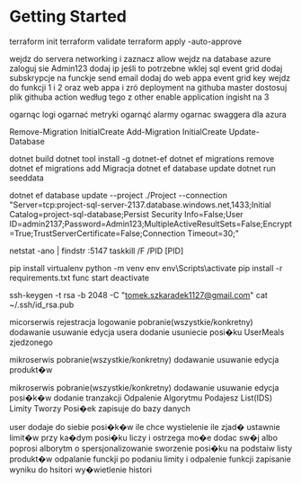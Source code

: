 # Getting Started

terraform init 
terraform validate
terraform apply -auto-approve

wejdz do servera networking i zaznacz allow
wejdz na database azure zaloguj sie Admin123 dodaj ip jeśli to potrzebne wklej sql
event grid dodaj subskrypcje na funckje send email
dodaj do web appa event grid key
wejdz do funkcji 1 i 2 oraz web appa i zró deployment na githuba master
dostosuj plik githuba action według tego z other
enable application ingisht na 3 



ogarnąc logi
ogarnać metryki
ogarnąć alarmy
ogarnac swaggera dla azura











Remove-Migration InitialCreate
Add-Migration InitialCreate
Update-Database

dotnet build
dotnet tool install -g dotnet-ef
dotnet ef migrations remove
dotnet ef migrations add Migracja
dotnet ef database update
dotnet run seeddata

dotnet ef database update --project ./Project --connection "Server=tcp:project-sql-server-2137.database.windows.net,1433;Initial Catalog=project-sql-database;Persist Security Info=False;User ID=admin2137;Password=Admin123;MultipleActiveResultSets=False;Encrypt=True;TrustServerCertificate=False;Connection Timeout=30;"

netstat -ano | findstr :5147
taskkill /F /PID [PID]

pip install virtualenv
python -m venv env
env\Scripts\activate
pip install -r requirements.txt
func start
deactivate

ssh-keygen -t rsa -b 2048 -C "tomek.szkaradek1127@gmail.com"
cat ~/.ssh/id_rsa.pub

micorserwis 
rejestracja
logowanie
pobranie(wszystkie/konkretny) dodawanie usuwanie edycja usera
dodanie usuniecie posi�ku UserMeals zjedzonego

mikroserwis
pobranie(wszystkie/konkretny) dodawanie usuwanie edycja produkt�w

mikroserwis
pobranie(wszystkie/konkretny) dodawanie usuwanie edycja posi�k�w dodanie tranzakcji
Odpalenie Algorytmu Podajesz List(IDS) Limity Tworzy Posi�ek zapisuje do bazy danych

user dodaje do siebie posi�k�w ile chce 
wystielenie ile zjad� 
ustawnie limit�w
przy ka�dym posi�ku liczy i ostrzega
mo�e dodac sw�j albo poprosi alborytm o spersjonalizowanie
sworzenie posi�ku na podstaiw listy produkt�w 
odpalanie funckji po podaniu limity i odpalenie funkcji
zapisanie wyniku do hsitori 
wy�wietlenie histori

